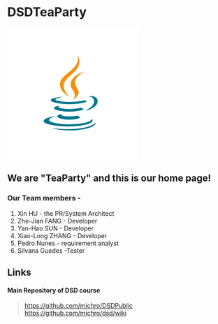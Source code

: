 # DSDTeaParty
![Image of PartyIcon](https://raw.githubusercontent.com/Teagrus/DSDTeaParty/main/resources/java-icon.svg)
## We are "TeaParty" and this is our home page!

### Our Team members -
1. Xin HU - the PR/System Architect
2. Zhe-Jian FANG - Developer
3. Yan-Hao SUN - Developer
4. Xiao-Long ZHANG - Developer
5. Pedro Nunes - requirement analyst
6. Silvana Guedes -Tester

## Links
#### Main Repository of DSD course
 > https://github.com/michro/DSDPublic
 > https://github.com/michro/dsd/wiki
